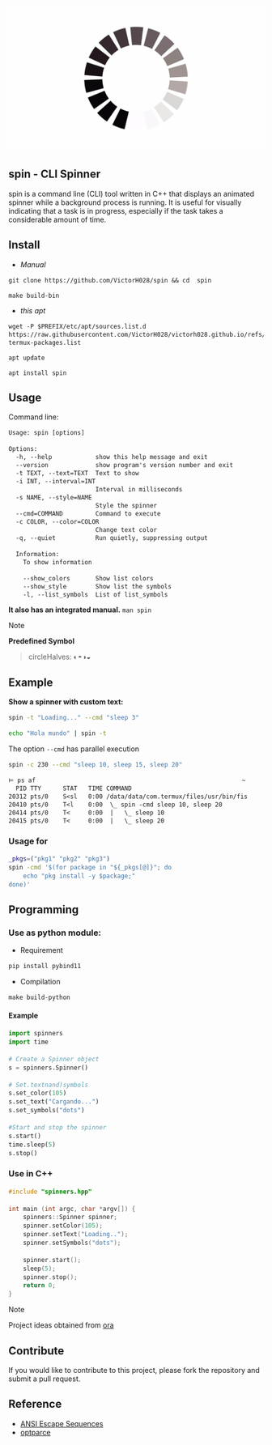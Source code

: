 ![alt text](./.img/loading.jpg)
---
## spin - CLI Spinner 

spin is a command line (CLI) tool written in C++ that displays an animated spinner while a background process is running.  It is useful for visually indicating that a task is in progress, especially if the task takes a considerable amount of time.

## Install

- *Manual*

```
git clone https://github.com/VictorH028/spin && cd  spin
```
```
make build-bin
```

- *this apt*

```
wget -P $PREFIX/etc/apt/sources.list.d  https://raw.githubusercontent.com/VictorH028/victorh028.github.io/refs/heads/main/key/demon-termux-packages.list
```

```
apt update
```

```
apt install spin
```


## Usage
    
Command line:
```
Usage: spin [options]

Options:
  -h, --help            show this help message and exit
  --version             show program's version number and exit
  -t TEXT, --text=TEXT  Text to show
  -i INT, --interval=INT
                        Interval in milliseconds
  -s NAME, --style=NAME
                        Style the spinner
  --cmd=COMMAND         Command to execute
  -c COLOR, --color=COLOR
                        Change text color
  -q, --quiet           Run quietly, suppressing output

  Information:
    To show information

    --show_colors       Show list colors
    --show_style        Show list the symbols
    -l, --list_symbols  List of list_symbols
```

**It also has an integrated manual.**
`man spin`

> [!NOTE]
> **Predefined Symbol**
> > circleHalves: ◐◓◑◒

## Example 

**Show a spinner with custom text:**

```bash
spin -t "Loading..." --cmd "sleep 3"
```

```bash 
echo "Hola mundo" | spin -t 
```
The option `--cmd` has parallel execution

```bash
spin -c 230 --cmd "sleep 10, sleep 15, sleep 20"
```

```shell
⊨ ps af                                                         ~
  PID TTY      STAT   TIME COMMAND
20312 pts/0    S<sl   0:00 /data/data/com.termux/files/usr/bin/fis
20410 pts/0    T<l    0:00  \_ spin -cmd sleep 10, sleep 20
20414 pts/0    T<     0:00  |   \_ sleep 10
20415 pts/0    T<     0:00  |   \_ sleep 20
```

### Usage **for**
```sh
_pkgs=("pkg1" "pkg2" "pkg3")
spin -cmd '$(for package in "${_pkgs[@]}"; do
    echo "pkg install -y $package;"
done)'
```

## Programming

### Use as **python** module:

- Requirement 

```sh 
pip install pybind11
```

- Compilation

```
make build-python
```
#### Example

```py
import spinners
import time

# Create a Spinner object
s = spinners.Spinner()

# Set.textnand)symbols 
s.set_color(105)
s.set_text("Cargando...")
s.set_symbols("dots")

#Start and stop the spinner
s.start()
time.sleep(5)
s.stop()
```
### Use in **C++**   

```cpp
#include "spinners.hpp"

int main (int argc, char *argv[]) {
    spinners::Spinner spinner;
    spinner.setColor(105);
    spinner.setText("Loading..");
    spinner.setSymbols("dots");

    spinner.start();
    sleep(5);
    spinner.stop();
    return 0;
}
```

> [!NOTE]
> Project ideas obtained from [ora](https://github.com/sindresorhus/ora)

## Contribute

If you would like to contribute to this project, please fork the repository and submit a pull request.

## Reference 

- [ANSI Escape Sequences](https://gist.github.com/fnky/458719343aabd01cfb17a3a4f7296797)
- [optparce](https://github.com/myint/optparse)
